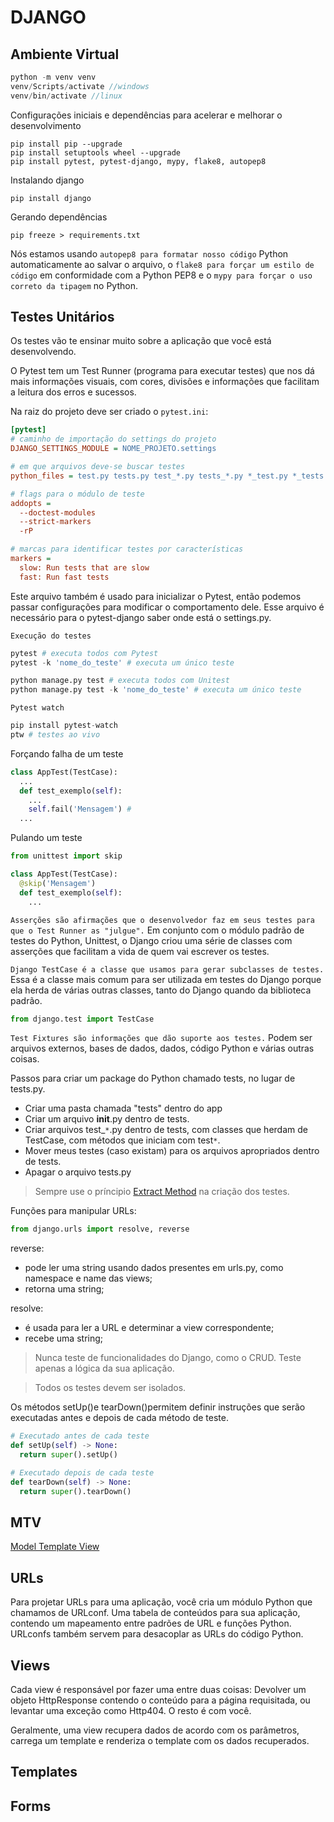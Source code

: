 # DJANGO

## Ambiente Virtual
```php
python -m venv venv
venv/Scripts/activate //windows
venv/bin/activate //linux
```
Configurações iniciais e dependências para acelerar e melhorar o desenvolvimento
```
pip install pip --upgrade
pip install setuptools wheel --upgrade
pip install pytest, pytest-django, mypy, flake8, autopep8
```
Instalando django
```
pip install django
```
Gerando dependências
```
pip freeze > requirements.txt
```
Nós estamos usando ``autopep8 para formatar nosso código`` Python automaticamente ao salvar o arquivo, o ``flake8 para forçar um estilo de código`` em conformidade com a Python PEP8 e o ``mypy para forçar o uso correto da tipagem`` no Python.

## Testes Unitários

Os testes vão te ensinar muito sobre a aplicação que você está desenvolvendo.

O Pytest tem um Test Runner (programa para executar testes) que nos dá mais informações visuais, com cores, divisões e informações que facilitam a leitura dos erros e sucessos.

Na raiz do projeto deve ser criado o ``pytest.ini``:
```ini
[pytest]
# caminho de importação do settings do projeto
DJANGO_SETTINGS_MODULE = NOME_PROJETO.settings

# em que arquivos deve-se buscar testes
python_files = test.py tests.py test_*.py tests_*.py *_test.py *_tests.py

# flags para o módulo de teste
addopts = 
  --doctest-modules
  --strict-markers
  -rP

# marcas para identificar testes por características
markers = 
  slow: Run tests that are slow 
  fast: Run fast tests
```
Este arquivo também é usado para inicializar o Pytest, então podemos passar configurações para modificar o comportamento dele. Esse arquivo é necessário para o pytest-django saber onde está o settings.py.

``Execução do testes``
```python
pytest # executa todos com Pytest
pytest -k 'nome_do_teste' # executa um único teste

python manage.py test # executa todos com Unitest
python manage.py test -k 'nome_do_teste' # executa um único teste
```
``Pytest watch``
```python
pip install pytest-watch
ptw # testes ao vivo
```

Forçando falha de um teste
```python
class AppTest(TestCase):
  ...
  def test_exemplo(self):
    ...
    self.fail('Mensagem') # 
  ...
```

Pulando um teste
```python
from unittest import skip

class AppTest(TestCase):
  @skip('Mensagem')
  def test_exemplo(self):
    ...
```

``Asserções são afirmações que o desenvolvedor faz em seus testes para que o Test Runner as "julgue".`` Em conjunto com o módulo padrão de testes do Python, Unittest, o Django criou uma série de classes com asserções que facilitam a vida de quem vai escrever os testes.

``Django TestCase é a classe que usamos para gerar subclasses de testes.`` Essa é a classe mais comum para ser utilizada em testes do Django porque ela herda de várias outras classes, tanto do Django quando da biblioteca padrão.

```python
from django.test import TestCase
```

``Test Fixtures são informações que dão suporte aos testes.`` Podem ser arquivos externos, bases de dados, dados, código Python e várias outras coisas.

Passos para criar um package do Python chamado tests, no lugar de tests.py.
- Criar uma pasta chamada "tests" dentro do app
- Criar um arquivo __init__.py dentro de tests.
- Criar arquivos test_``*``.py dentro de tests, com classes que herdam de TestCase, com métodos que iniciam com test``*``.
- Mover meus testes (caso existam) para os arquivos apropriados dentro de tests.
- Apagar o arquivo tests.py

> Sempre use o príncipio [Extract Method](https://refactoring.guru/pt-br/extract-method) na criação dos testes.

Funções para manipular URLs:
```python
from django.urls import resolve, reverse
```
reverse:

* pode ler uma string usando dados presentes em urls.py, como namespace e name das views;
* retorna uma string;

resolve:

* é usada para ler a URL e determinar a view correspondente;
* recebe uma string;

> Nunca teste de funcionalidades do Django, como o CRUD. Teste apenas a lógica da sua aplicação.

> Todos os testes devem ser isolados.

Os métodos setUp()e tearDown()permitem definir instruções que serão executadas antes e depois de cada método de teste.
```python
# Executado antes de cada teste
def setUp(self) -> None:
  return super().setUp()

# Executado depois de cada teste
def tearDown(self) -> None:
  return super().tearDown()
```

## MTV
[Model Template View](https://docs.djangoproject.com/en/4.1/faq/general/#faq-mtv)

## URLs
Para projetar URLs para uma aplicação, você cria um módulo Python que chamamos de URLconf. Uma tabela de conteúdos para sua aplicação, contendo um mapeamento entre padrões de URL e funções Python. URLconfs também servem para desacoplar as URLs do código Python.

## Views
Cada view é responsável por fazer uma entre duas coisas: Devolver um objeto HttpResponse contendo o conteúdo para a página requisitada, ou levantar uma exceção como Http404. O resto é com você.

Geralmente, uma view recupera dados de acordo com os parâmetros, carrega um template e renderiza o template com os dados recuperados.

## Templates

## Forms
